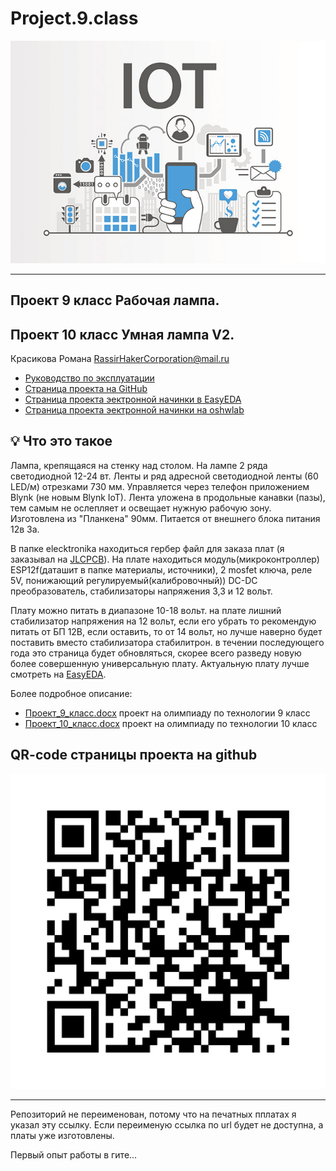 # Project.9.class 
![logo](https://github.com/Roman-Ivanitch/Project.9.class/blob/main/%D0%98%D0%B7%D0%BE%D0%B1%D1%80%D0%B0%D0%B6%D0%B5%D0%BD%D0%B8%D1%8F/IoT.jpg)
___
## Проект 9 класс Рабочая лампа.
## Проект 10 класс Умная лампа V2.
Красикова Романа RassirHakerCorporation@mail.ru 
+ [Руководство по эксплуатации](https://github.com/Roman-Ivanitch/Project.9.class/blob/main/user_manual.md)
+ [Страница проекта на GitHub](https://github.com/Roman-Ivanitch/Project.9.class) 
+ [Страница проекта эектронной начинки в EasyEDA](https://easyeda.com/RassirHaker/10-class)
+ [Страница проекта эектронной начинки на oshwlab](https://oshwlab.com/RassirHaker/10-class)

## :bulb: Что это такое
Лампа, крепящаяся на стенку над столом. На лампе 2 ряда светодиодной 12-24 вт. Ленты и ряд адресной светодиодной ленты (60 LED/м) отрезками 730 мм. 
Управляется через телефон приложением Blynk (не новым Blynk IoT). Лента уложена в продольные канавки (пазы), 
тем самым не ослепляет и освещает нужную рабочую зону. Изготовлена из "Планкена" 90мм. Питается от внешнего блока питания 12в 3а.

В папке elecktronika находиться гербер файл для заказа плат (я заказывал на [JLCPCB](https://jlcpcb.com/)). 
На плате находиться модуль(микроконтроллер) ESP12f(даташит в папке материалы, источники),
2 mosfet ключа, реле 5V, понижающий регулируемый(калибровочный)) DC-DC преобразователь, стабилизаторы напряжения  3,3 и 12 вольт.

Плату можно питать в диапазоне 10-18 вольт. на плате лишний стабилизатор напряжения на 12 вольт, если его убрать то рекомендую питать от БП 12В, если оставить, то от 14 вольт, но лучше наверно будет поставить вместо стабилизатора стабилитрон. в течении последующего года это страница будет обновляться, скорее всего разведу новую более совершенную универсальную плату. Актуальную плату лучше смотреть на [EasyEDA](https://easyeda.com/RassirHaker/10-class). 

Более подробное описание: 
+ [Проект_9_класс.docx](https://github.com/Roman-Ivanitch/Project.9.class/blob/main/%D0%9F%D1%80%D0%BE%D0%B5%D0%BA%D1%82_9_%D0%BA%D0%BB%D0%B0%D1%81%D1%81.docx) проект на олимпиаду по технологии 9 класс
+ [Проект_10_класс.docx](https://github.com/Roman-Ivanitch/Project.9.class/blob/main/%D0%9F%D1%80%D0%BE%D0%B5%D0%BA%D1%82_10_%D0%BA%D0%BB%D0%B0%D1%81%D1%81.docx) проект на олимпиаду по технологии 10 класс
## QR-code страницы проекта на github 
![Qr-code](https://github.com/Roman-Ivanitch/Project.9.class/blob/main/%D0%98%D0%B7%D0%BE%D0%B1%D1%80%D0%B0%D0%B6%D0%B5%D0%BD%D0%B8%D1%8F/QR-code.png)
___

Репозиторий не переименован, потому что на печатных пплатах я указал эту ссылку. Если переименую ссылка по url будет не доступна, а платы уже изготовлены. 

Первый опыт работы в гите...
